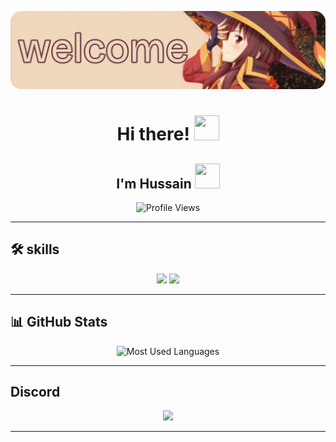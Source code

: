 ![welcome](https://github.com/Hussain96o/Hussain96o/blob/main/assets%2FCanvas.png)

<h1 align="center">Hi there! <img src="https://media.tenor.com/PgmQkFlqefYAAAAi/neco-arc-neco-arc-chaos.gif" width="40" height="40" /></h1>
<h2 align="center">I'm Hussain <img src="https://media.tenor.com/rxIicFKVtpkAAAAi/neco-arc.gif" width="40" height="40" /></h2>



<p align="center">
  <img src="https://komarev.com/ghpvc/?username=Hussain96o&label=Profile+Views&color=8ae009&style=flat-square" alt="Profile Views" />
</p>

---



## 🛠️ skills  
<p align="center">
  <img src="https://img.shields.io/badge/HTML5-%23E34F26.svg?style=for-the-badge&logo=html5&logoColor=white" />
  <img src="https://img.shields.io/badge/CSS3-%231572B6.svg?style=for-the-badge&logo=css3&logoColor=white" />
 
 ---

## 📊 GitHub Stats  
<div align="center">
 
  <img src="https://github-readme-stats.vercel.app/api/top-langs?username=Hussain96o&show_icons=true&locale=en&layout=compact&theme=tokyonight&hide_border=true" alt="Most Used Languages" />
</div>

---



##  Discord  
<div align="center">
  <a href="https://discord.com/users/906845963086340126">
    <img src="https://lanyard.cnrad.dev/api/906845963086340126?showDisplayName=true&borderRadius=30px&bg=0F0F0F" />
  </a>
</div>

---
